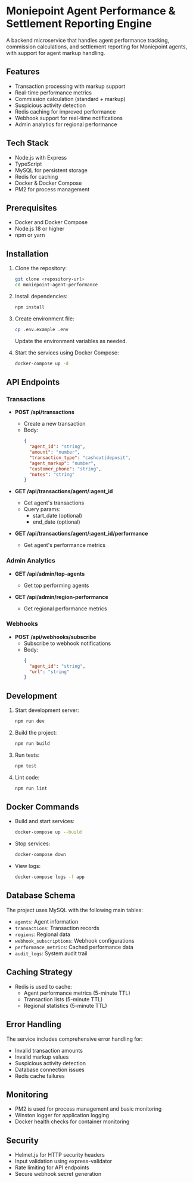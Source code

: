 # Moniepoint Agent Performance & Settlement Reporting Engine

A backend microservice that handles agent performance tracking, commission calculations, and settlement reporting for Moniepoint agents, with support for agent markup handling.

## Features

- Transaction processing with markup support
- Real-time performance metrics
- Commission calculation (standard + markup)
- Suspicious activity detection
- Redis caching for improved performance
- Webhook support for real-time notifications
- Admin analytics for regional performance

## Tech Stack

- Node.js with Express
- TypeScript
- MySQL for persistent storage
- Redis for caching
- Docker & Docker Compose
- PM2 for process management

## Prerequisites

- Docker and Docker Compose
- Node.js 18 or higher
- npm or yarn

## Installation

1. Clone the repository:
   ```bash
   git clone <repository-url>
   cd moniepoint-agent-performance
   ```

2. Install dependencies:
   ```bash
   npm install
   ```

3. Create environment file:
   ```bash
   cp .env.example .env
   ```
   Update the environment variables as needed.

4. Start the services using Docker Compose:
   ```bash
   docker-compose up -d
   ```

## API Endpoints

### Transactions

- **POST /api/transactions**
  - Create a new transaction
  - Body:
    ```json
    {
      "agent_id": "string",
      "amount": "number",
      "transaction_type": "cashout|deposit",
      "agent_markup": "number",
      "customer_phone": "string",
      "notes": "string"
    }
    ```

- **GET /api/transactions/agent/:agent_id**
  - Get agent's transactions
  - Query params:
    - start_date (optional)
    - end_date (optional)

- **GET /api/transactions/agent/:agent_id/performance**
  - Get agent's performance metrics

### Admin Analytics

- **GET /api/admin/top-agents**
  - Get top performing agents

- **GET /api/admin/region-performance**
  - Get regional performance metrics

### Webhooks

- **POST /api/webhooks/subscribe**
  - Subscribe to webhook notifications
  - Body:
    ```json
    {
      "agent_id": "string",
      "url": "string"
    }
    ```

## Development

1. Start development server:
   ```bash
   npm run dev
   ```

2. Build the project:
   ```bash
   npm run build
   ```

3. Run tests:
   ```bash
   npm test
   ```

4. Lint code:
   ```bash
   npm run lint
   ```

## Docker Commands

- Build and start services:
  ```bash
  docker-compose up --build
  ```

- Stop services:
  ```bash
  docker-compose down
  ```

- View logs:
  ```bash
  docker-compose logs -f app
  ```

## Database Schema

The project uses MySQL with the following main tables:
- `agents`: Agent information
- `transactions`: Transaction records
- `regions`: Regional data
- `webhook_subscriptions`: Webhook configurations
- `performance_metrics`: Cached performance data
- `audit_logs`: System audit trail

## Caching Strategy

- Redis is used to cache:
  - Agent performance metrics (5-minute TTL)
  - Transaction lists (5-minute TTL)
  - Regional statistics (5-minute TTL)

## Error Handling

The service includes comprehensive error handling for:
- Invalid transaction amounts
- Invalid markup values
- Suspicious activity detection
- Database connection issues
- Redis cache failures

## Monitoring

- PM2 is used for process management and basic monitoring
- Winston logger for application logging
- Docker health checks for container monitoring

## Security

- Helmet.js for HTTP security headers
- Input validation using express-validator
- Rate limiting for API endpoints
- Secure webhook secret generation

